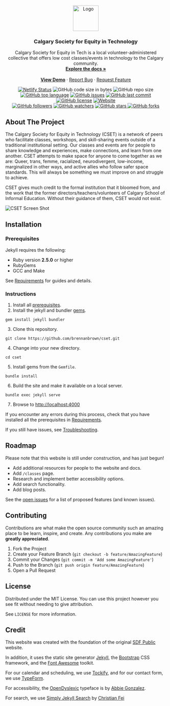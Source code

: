 <!-- PROJECT LOGO -->
<br />
<p align="center">
  <a href="https://github.com/brennanbrown/cset">
    <img src="https://i.postimg.cc/L43Twtbt/new-logo.png" alt="Logo" width="80" height="80">
  </a>

  <h3 align="center">Calgary Society for Equity in Technology</h3>

  <p align="center">
    Calgary Society for Equity in Tech is a local volunteer-administered collective that offers low cost classes/events in technology to the Calgary community. 
    <br />
    <a href="https://github.com/brennanbrown/cset"><strong>Explore the docs »</strong></a>
    <br />
    <br />
    <strong><a href="https://cset.netlify.app">View Demo</a></strong>
    ·
    <a href="https://github.com/brennanbrown/cset/issues">Report Bug</a>
    ·
    <a href="https://github.com/brennanbrown/cset/issues">Request Feature</a>
  </p>
</p>

<!-- BADGES -->
<p align="center">
<a href="https://app.netlify.com/sites/cset/deploys"><img src="https://api.netlify.com/api/v1/badges/c2a6183f-a3d3-4262-b2d8-c560ac9bd776/deploy-status" alt="Netlify Status"></a>
<img alt="GitHub code size in bytes" src="https://img.shields.io/github/languages/code-size/brennanbrown/cset"> 
<img alt="GitHub repo size" src="https://img.shields.io/github/repo-size/brennanbrown/cset"> 
<a href="https://github.com/brennanbrown/cset/search?l=html"><img alt="GitHub top language" src="https://img.shields.io/github/languages/top/brennanbrown/cset"></a>
<a href="https://github.com/brennanbrown/cset/issues"><img alt="GitHub issues" src="https://img.shields.io/github/issues/brennanbrown/cset"></a> 
<a href="https://github.com/brennanbrown/cset/commits/main"><img alt="GitHub last commit" src="https://img.shields.io/github/last-commit/brennanbrown/cset"></a>
<!-- <a href="https://app.fossa.com/projects/git%2Bgithub.com%2Fbrennanbrown%2Fcset?ref=badge_shield" alt="FOSSA Status"><img src="https://app.fossa.com/api/projects/git%2Bgithub.com%2Fbrennanbrown%2Fcset.svg?type=shield"/></a> -->
<a href="https://github.com/brennanbrown/cset/blob/main/LICENSE"><img alt="GitHub license" src="https://img.shields.io/github/license/brennanbrown/cset"></a> 
<a href="https://cset.netlify.app"><img alt="Website" src="https://img.shields.io/website?down_color=red&down_message=Offline%21&label=Status&up_color=darkgreen&up_message=Online%21&url=https%3A%2F%2Fcset.netlify.app"></a>
<br />
<a href="https://github.com/brennanbrown?tab=followers"><img alt="GitHub followers" src="https://img.shields.io/github/followers/brennanbrown?label=Follow%20Me%21&style=social"></a>
<a href="https://github.com/brennanbrown/cset/watchers"><img alt="GitHub watchers" src="https://img.shields.io/github/watchers/brennanbrown/cset?label=Watch%21&style=social"></a>
<a href="https://github.com/brennanbrown/cset/stargazers"><img alt="GitHub stars" src="https://img.shields.io/github/stars/brennanbrown/cset?label=Star%21&style=social"> </a>
<a href="https://github.com/brennanbrown/cset/network/members"><img alt="GitHub forks"src="https://img.shields.io/github/forks/brennanbrown/cset?label=Fork%21&style=social"></a>
</p>

<!-- ABOUT THE PROJECT -->

## About The Project

The Calgary Society for Equity in Technology (CSET) is a network of peers who facilitate classes, workshops, and skill-sharing events outside of a traditional institutional setting. Our classes and events are for people to share knowledge and experiences, make connections, and learn from one another. CSET attempts to make space for anyone to come together as we are: Queer, trans, femme, racialized, neurodivergent, low-income, marginalized in other ways, and active allies who follow safer space standards. This will always be something we must improve on and struggle to achieve. 

CSET gives much credit to the formal institution that it bloomed from, and the work that the former directors/teachers/volunteers of Calgary School of Informal Education. Without their guidance of them, CSET would not exist. 

![CSET Screen Shot](https://i.postimg.cc/6qCdXvwG/screenshot.jpg)

<!-- ### Features -->

## Installation

### Prerequisites

Jekyll requires the following:

- Ruby version **2.5.0** or higher
- RubyGems
- GCC and Make

See [Requirements](https://jekyllrb.com/docs/installation/#requirements) for guides and details.

### Instructions

1. Install all [prerequisites](https://jekyllrb.com/docs/installation/).
2. Install the jekyll and bundler [gems](https://jekyllrb.com/docs/ruby-101/#gems).

```
gem install jekyll bundler
```

3. Clone this repository.

```
git clone https://github.com/brennanbrown/cset.git
```

4. Change into your new directory.

```
cd cset
```

5. Install gems from the `Gemfile`.

```
bundle install
```

6. Build the site and make it available on a local server.

```
bundle exec jekyll serve
```

7. Browse to [http://localhost:4000](http://localhost:4000)

If you encounter any errors during this process, check that you have installed all the prerequisites in [Requirements](https://jekyllrb.com/docs/installation/#requirements).

If you still have issues, see [Troubleshooting](https://jekyllrb.com/docs/troubleshooting/#configuration-problems).

<!-- ROADMAP -->

## Roadmap

Please note that this website is still under construction, and has just begun!

- Add additional resources for people to the website and docs.
- Add `/classes` page.
- Research and implement better accessibility options.
- Add search functionality.
- Add blog posts.

See the [open issues](https://github.com/othneildrew/Best-README-Template/issues) for a list of proposed features (and known issues).

<!-- CONTRIBUTING -->

## Contributing

Contributions are what make the open source community such an amazing place to be learn, inspire, and create. Any contributions you make are **greatly appreciated**.

1. Fork the Project
2. Create your Feature Branch (`git checkout -b feature/AmazingFeature`)
3. Commit your Changes (`git commit -m 'Add some AmazingFeature'`)
4. Push to the Branch (`git push origin feature/AmazingFeature`)
5. Open a Pull Request

<!-- LICENSE -->

## License

Distributed under the MIT License. You can use this project however you see fit without needing to give attribution.

See `LICENSE` for more information.

<!-- ## Resources -->

## Credit

This website was created with the foundation of the original [SDF Public](http://cset.sdf.org/) website. 

In addition, it uses the static site generator [Jekyll](https://jekyllrb.com/), the [Bootstrap](https://getbootstrap.com/) CSS framework, and the [Font Awesome](https://fontawesome.com/) toolkit.

For our calendar and scheduling, we use [Tockify](https://tockify.com/), and for our contact form, we use [TypeForm](https://www.typeform.com/).

For accessibility, the [OpenDyslexic](https://opendyslexic.org) typeface is by [Abbie Gonzalez](https://github.com/antijingoist/opendyslexic).

For search, we use [Simply Jekyll Search](https://github.com/christian-fei/Simple-Jekyll-Search) by [Christian Fei](https://github.com/christian-fei)